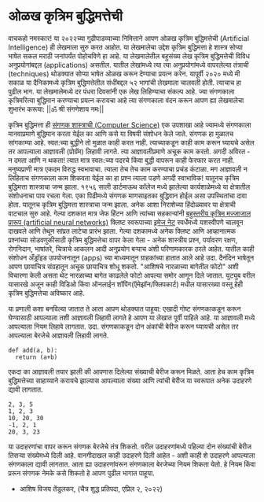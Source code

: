 # ओळख कृत्रिम बुद्धिमत्तेची 

वाचकहो नमस्कार! या २०२२च्या गुढीपाडव्याच्या निमित्ताने आपण ओळख कृत्रिम बुद्धिमत्तेची (Artificial Intelligence) ही लेखमाला सुरु करत आहोत. या लेखमालेचा उद्देश कृत्रिम बुद्धिमत्ता हे शास्त्र सोप्या भाषेत सकल मराठी जनांपर्यंत पोहोचविणे हा आहे. या लेखमालेतील बहुसंख्य लेख कृत्रिम बुद्धिमत्तेची विविध अनुप्रयोगांबद्दल (applications) असतील.  यातील लेखांमध्ये त्या त्या अनुप्रयोगांमध्ये वापरलेल्या तंत्राची (techniques) थोडक्यात सोप्या भाषेत ओळख करून देण्याचा प्रयत्न करेन. यापूर्वी २०२० मध्ये मी सकाळ या दैनिकामध्ये कृत्रिम बुद्धिमत्तेतील संधींबद्दल ५२ भागांची लेखमाला चालवली होती. त्याचाच हा पुढील भाग. या लेखमालेमध्ये दर पंधरा दिवसांनी एक लेख लिहिण्याचा संकल्प आहे.  ज्या संगणकाला कृत्रिमरित्या बुद्धिमान करण्याचा प्रयत्न करायचा आहे त्या संगणकाला वंदन करून आपण ह्या लेखमालेचा शुभारंभ करूया: ||ॐ श्री संगणेशाय नमः|| 

कृत्रिम बुद्धिमत्ता ही [संगणक शास्त्राची (Computer Science)](https://en.wikipedia.org/wiki/Computer_science) एक उपशाखा आहे ज्यामध्ये संगणकाला मानवाप्रमाणे बुद्धिमान करता येईल का आणि कसे या विषयी संशोधन केले जाते. संगणक हा मुळातच सांगकाम्या आहे.  स्वत:च्या बुद्धीने तो मुळात काही करत नाही.  त्याच्याकडून काही काम करून घ्यायचे असेल तर आपल्याला आज्ञावली (प्रोग्रॅम) लिहावी लागते. त्या आज्ञावलीप्रमाणे अचूक काम करतो. अगदी अविरत - न दमता आणि न थकता! त्यात मात्र स्वतः:च्या पदरचे किंवा बुद्धी वापरून काही फेरफार करत नाही. मनुष्यप्राणी मात्र एकदम विरुद्ध स्वभावाचा.  त्याला तेच तेच काम करण्याचा प्रचंड कंटाळा.  मग आज्ञावली न लिहिताच संगणकाला काम शिकवता येईल का हा प्रश्न त्याला पडणे अगदी स्वाभाविक! यातूनच कृत्रिम बुद्धिमत्ता शास्त्राचा जन्म झाला.  १९५६ साली डार्टमाऊथ कॉलेज मध्ये झालेल्या कार्यशाळेमध्ये या क्षेत्रातील संशोधनाचा पाय रचला गेला. एका पिढीमध्ये संगणक माणसाइतका बुद्धिवान होईल असा उपस्थितांचा दावा होता. यातूनच कृत्रिम बुद्धिमत्ता शास्त्राचा जन्म झाला. अनेक आशा निराशेच्या हिंदोळ्यावर या क्षेत्राची वाटचाल सुरु आहे. गेल्या दशकात मात्र जेफ हिंटन आणि त्यांच्या सहकाऱ्यांनी [बहुस्तरीय कृत्रिम मज्जाजाल प्रारूप (artificial neural networks)](https://en.wikipedia.org/wiki/Artificial_neural_network#:~:text=Artificial%20neural%20networks%20(ANNs)%2C,neurons%20in%20a%20biological%20brain.) क्लिष्ट स्वरूपाच्या [इमेज नेट](https://image-net.org/challenges/LSVRC/) स्पर्धेमध्ये यशस्वीपणे चालवून दाखवले आणि तेथून सांप्रत लाटेचा प्रारंभ झाला.  गेल्या दशकामध्ये अनेक क्लिष्ट आणि आव्हानात्मक प्रश्नांच्या सोडवणुकीसाठी कृत्रिम बुद्धिमत्तेचा वापर केला गेला - अनेक शास्त्रीय प्रश्न, पर्यावरण रक्षण,  रोगनिदान, भाषांतरे, चित्राचे आकलन आदी अनुप्रयोग बऱ्याच अंशी परिणामकारक ठरले आहेत.  यातील काही संशोधन अँड्रॉइड उपयोजनातून (apps) च्या माध्यमातून  ग्राहकांच्या हातात आले आहे  उदा. दैनंदिन भाषेतून आपण छायाचित्र संग्रहातून अचूक छायाचित्र शोधू शकतो.  "आशिषचे नारळाच्या बागेतील फोटो" अशी विचारणा केली असता थेट नारळाच्या बागेत काढलेले फोटो आपल्या समोर आणून दिले जातात. युट्युब वरील यासारखे अजून काही विडिओ किंवा ऑनलाईन शॉपिंग(ऍमेझॉन/फ्लिपकार्ट) मधील यासारख्या वस्तू हेही कृत्रिम बुद्धिमत्तेचा अविष्कार आहे. 


या प्रणाली कशा बनविल्या जातात ते आता आपण थोडक्यात पाहूया: एखादी गोष्ट संगणकाकडून करून घेण्यासाठी आपल्याला तशी आज्ञावली लिहावी लागते हे आपण या लेखात पूर्वी पाहिले आहे.  या आज्ञावली मध्ये आपल्याला नियम लिहावे लागतात. उदा. संगणकाकडून दोन अंकांची बेरीज करून घ्यायची असेल तर आपल्याला बेरजेचे आज्ञावली लिहावी लागते.   

```
def add(a, b):
  return (a+b)
```


एकदा का आज्ञावली तयार झाली की आपणास दिलेल्या संख्याची बेरीज करून मिळते.  आता हेच काम कृत्रिम बुद्धिमत्तेच्या साहाय्याने करायचे झाल्यास आपल्याला संख्या आणि त्यांची बेरीज या स्वरूपात अनेक उदाहरणे द्यावी लागतात.  

```
2, 3, 5
1, 2, 3
10, 20, 30
-1, 2, 1
20, 3, 23
```

या उदाहरणांचा वापर करून संगणक बेरजेचे तंत्र शिकतो.  वरील उदाहरणांमध्ये पहिल्या दोन संख्यांची बेरीज तिसऱ्या संख्येमध्ये दिली आहे.  वानगीदाखल काही उदाहरणे दिली आहेत - अशी काही शे उदाहरणे आपल्याला संगणकाला द्यावी लागतात.  आता ह्या उदाहरणांवरून संगणकाला बेरजेच्या नियम शिकता येतो.  हे नियम किंवा प्ररून संगणक नेमके कसे शिकतो हे आपण पुढील भागात पाहूया.

- आशिष विजय तेंडुलकर, (चैत्र शुद्ध प्रतिपदा, एप्रिल २, २०२२)
